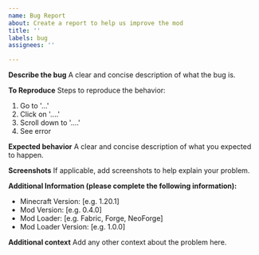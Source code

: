 ```yaml
---
name: Bug Report
about: Create a report to help us improve the mod
title: ''
labels: bug
assignees: ''

---
```


**Describe the bug**
A clear and concise description of what the bug is.

**To Reproduce**
Steps to reproduce the behavior:
1. Go to '...'
2. Click on '....'
3. Scroll down to '....'
4. See error

**Expected behavior**
A clear and concise description of what you expected to happen.

**Screenshots**
If applicable, add screenshots to help explain your problem.

**Additional Information (please complete the following information):**
- Minecraft Version: [e.g. 1.20.1]
- Mod Version: [e.g. 0.4.0]
- Mod Loader: [e.g. Fabric, Forge, NeoForge]
- Mod Loader Version: [e.g. 1.0.0]

**Additional context**
Add any other context about the problem here.
